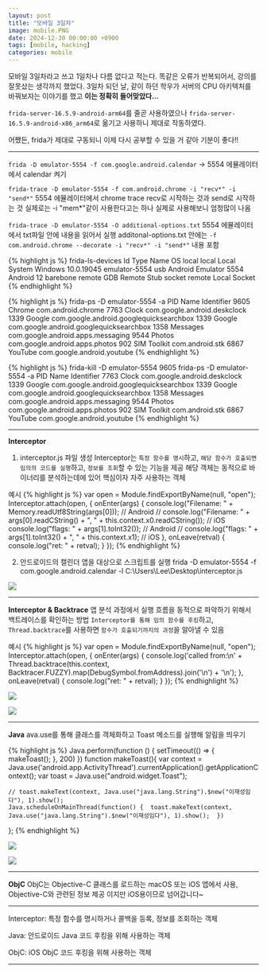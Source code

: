 ```yaml
---
layout: post
title: "모바일 3일차"
image: mobile.PNG
date: 2024-12-30 00:00:00 +0900
tags: [mobile, hacking]
categories: mobile
---
```


모바일 3일차라고 쓰고 1일차나 다름 없다고 적는다.
똑같은 오류가 반복되어서, 강의를 잘못샀는 생각까지 했었다.
3일차 되던 날, 같이 하던 학우가 서버의 CPU 아키텍처를 바꿔보자는 이야기를 했고
**이는 정확히 들어맞았다...** 

`frida-server-16.5.9-android-arm64`를 줄곧 사용하였으나
`frida-server-16.5.9-android-x86_arm64`로 옮기고 사용하니 제대로 작동하였다.

어쨌든, frida가 제대로 구동되니 이제 다시 공부할 수 있을 거 같아 기분이 좋다!!

***

`frida -D emulator-5554 -f com.google.android.calendar`
-> 5554 에뮬레이터에서 calendar 켜기

`frida-trace -D emulator-5554 -f com.android.chrome -i "recv*" -i "send*"`
5554 에뮬레이터에서 chrome trace recv로 시작하는 것과 send로 시작하는 것
실제로는 -i "mem*"같이 사용한다고는 하나 실제로 사용해보니 엄청많이 나옴

`frida-trace -D emulator-5554 -O additional-options.txt`
5554 에뮬레이터에서 txt파일 안에 내용을 읽어서 실행
additonal-options.txt 안에는
`-f com.android.chrome --decorate -i "recv*" -i "send*"` 내용 포함

{% highlight js %}
frida-ls-devices
Id             Type    Name                   OS
local          local   Local System           Windows 10.0.19045
emulator-5554  usb     Android Emulator 5554  Android 12
barebone       remote  GDB Remote Stub
socket         remote  Local Socket
{% endhighlight %}

{% highlight js %}
frida-ps -D emulator-5554 -a
PID  Name         Identifier
9605  Chrome       com.android.chrome
7763  Clock        com.google.android.deskclock
1339  Google       com.google.android.googlequicksearchbox
1339  Google       com.google.android.googlequicksearchbox
1358  Messages     com.google.android.apps.messaging
9544  Photos       com.google.android.apps.photos
902  SIM Toolkit  com.android.stk
6867  YouTube      com.google.android.youtube
{% endhighlight %}

{% highlight js %}
frida-kill -D emulator-5554 9605
frida-ps -D emulator-5554 -a
PID  Name         Identifier
7763  Clock        com.google.android.deskclock
1339  Google       com.google.android.googlequicksearchbox
1339  Google       com.google.android.googlequicksearchbox
1358  Messages     com.google.android.apps.messaging
9544  Photos       com.google.android.apps.photos
902  SIM Toolkit  com.android.stk
6867  YouTube      com.google.android.youtube
{% endhighlight %}
***

**Interceptor**

1. interceptor.js 파일 생성
Interceptor는 `특정 함수를 명시`하고, `해당 함수가 호출되면 임의의 코드를 실행`하고, `정보를 조회`할 수 있는 기능을 제공
해당 객체는 동적으로 바이너리를 분석하는데에 있어 핵심이자 자주 사용하는 객체

예시
{% highlight js %}
var open = Module.findExportByName(null, "open");
Interceptor.attach(open, {
	onEnter(args) {
		console.log("Filename: " + Memory.readUtf8String(args[0]));	// Android
		// console.log("Filename: " + args[0].readCString() + ", " + this.context.x0.readCString());	// iOS
		console.log("flags: " + args[1].toInt32());	// Android
		// console.log("flags: " + args[1].toInt32() + ", " + this.context.x1);	// iOS
	},
	onLeave(retval) {
		console.log("ret: " + retval);
	}
});
{% endhighlight %}

2. 안드로이드의 캘린더 앱을 대상으로 스크립트를 실행
frida -D emulator-5554 -f com.google.android.calendar -l C:\Users\Lee\Desktop\interceptor.js

![]({{site.baseurl}}/images/mobile/3day/interceptor.png)

***

**Interceptor & Backtrace**
앱 분석 과정에서 실행 흐름을 동적으로 파악하기 위해서 백트레이스를 확인하는 방법
`Interceptor를 통해 임의 함수를 후킹`하고, `Thread.backtrace`를 사용하면 `함수가 호출되기까지의 과정`을 알아낼 수 있음

예시
{% highlight js %}
var open = Module.findExportByName(null, "open");
Interceptor.attach(open, {
	onEnter(args) {
		console.log('called from:\n' + 
			Thread.backtrace(this.context, Backtracer.FUZZY).map(DebugSymbol.fromAddress).join('\n') + '\n');
	},
	onLeave(retval) {
		console.log("ret: " + retval);
	}
});
{% endhighlight %}

![]({{site.baseurl}}/images/mobile/3day/backtrace1.png)

![]({{site.baseurl}}/images/mobile/3day/backtrace2.png)

***

**Java**
ava.use를 통해 클래스를 객체화하고 Toast 메소드를 실행해 알림을 띄우기

{% highlight js %}
Java.perform(function () {
    setTimeout(() => {
        makeToast();
    }, 200)
})
function makeToast(){
    var context = Java.use('android.app.ActivityThread').currentApplication().getApplicationContext();
    var toast = Java.use("android.widget.Toast");
    
    // toast.makeText(context, Java.use("java.lang.String").$new("이재성임다"), 1).show();
    Java.scheduleOnMainThread(function() {  toast.makeText(context, Java.use("java.lang.String").$new("이재성임다"), 1).show();  })
};
{% endhighlight %}

![]({{site.baseurl}}/images/mobile/3day/java1.png)

![]({{site.baseurl}}/images/mobile/3day/java2.png)

***

**ObjC**
ObjC는 Objective-C 클래스를 로드하는 macOS 또는 iOS 앱에서 사용, Objective-C와 관련된 정보 제공
이지만 iOS용이므로 넘어갑니다~

***

Interceptor: 특정 함수를 명시하거나 콜백을 등록, 정보를 조회하는 객체

Java: 안드로이드 Java 코드 후킹을 위해 사용하는 객체

ObjC: iOS ObjC 코드 후킹을 위해 사용하는 객체

***